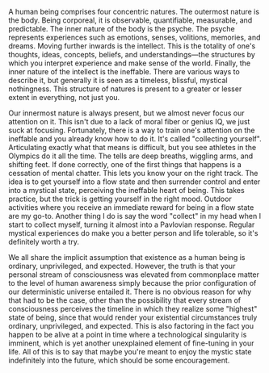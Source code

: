 A human being comprises four concentric natures. The outermost nature is the body. Being corporeal, it is observable, quantifiable, measurable, and predictable. The inner nature of the body is the psyche. The psyche represents experiences such as emotions, senses, volitions, memories, and dreams. Moving further inwards is the intellect. This is the totality of one's thoughts, ideas, concepts, beliefs, and understandings—the structures by which you interpret experience and make sense of the world. Finally, the inner nature of the intellect is the ineffable. There are various ways to describe it, but generally it is seen as a timeless, blissful, mystical nothingness. This structure of natures is present to a greater or lesser extent in everything, not just you.

Our innermost nature is always present, but we almost never focus our attention on it. This isn't due to a lack of moral fiber or genius IQ, we just suck at focusing. Fortunately, there is a way to train one's attention on the ineffable and you already know how to do it. It's called "collecting yourself". Articulating exactly what that means is difficult, but you see athletes in the Olympics do it all the time. The tells are deep breaths, wiggling arms, and shifting feet. If done correctly, one of the first things that happens is a cessation of mental chatter. This lets you know your on the right track. The idea is to get yourself into a flow state and then surrender control and enter into a mystical state, perceiving the ineffable heart of being. This takes practice, but the trick is getting yourself in the right mood. Outdoor activities where you receive an immediate reward for being in a flow state are my go-to. Another thing I do is say the word "collect" in my head when I start to collect myself, turning it almost into a Pavlovian response. Regular mystical experiences do make you a better person and life tolerable, so it's definitely worth a try.


We all share the implicit assumption that existence as a human being is ordinary, unprivileged, and expected. However, the truth is that your personal stream of consciousness was elevated from commonplace matter to the level of human awareness simply because the prior configuration of our deterministic universe entailed it. There is no obvious reason for why that had to be the case, other than the possibility that every stream of consciousness perceives the timeline in which they realize some "highest" state of being, since that would render your existential circumstances truly ordinary, unprivileged, and expected. This is also factoring in the fact you happen to be alive at a point in time where a technological singularity is imminent, which is yet another unexplained element of fine-tuning in your life. All of this is to say that maybe you're meant to enjoy the mystic state indefinitely into the future, which should be some encouragement.






